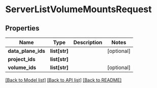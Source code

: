 # ServerListVolumeMountsRequest

## Properties
Name | Type | Description | Notes
------------ | ------------- | ------------- | -------------
**data_plane_ids** | **list[str]** |  | [optional] 
**project_ids** | **list[str]** |  | 
**volume_ids** | **list[str]** |  | [optional] 

[[Back to Model list]](../README.md#documentation-for-models) [[Back to API list]](../README.md#documentation-for-api-endpoints) [[Back to README]](../README.md)

